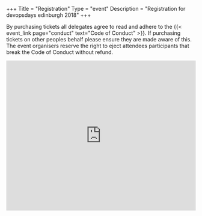 +++
Title = "Registration"
Type = "event"
Description = "Registration for devopsdays edinburgh 2018"
+++

<div style="width:100%; text-align:left;">

<p>By purchasing tickets all delegates agree to read and adhere to the {{< event_link page="conduct" text="Code of Conduct" >}}. If purchasing tickets on other peoples behalf please ensure they are made aware of this. The event organisers reserve the right to eject attendees participants that break the Code of Conduct without refund.</p>
<div>
<iframe src="https://event.bookitbee.com/widget/event-tickets/16778?height=400&theme=minimal_black" style="width:1px;min-width:100%;height:400px;border:0;" width="100%" height="400" allowtransparency="true" scrolling="no"></iframe>
</div>
</div>
